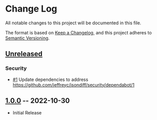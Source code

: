 # Change Log

All notable changes to this project will be documented in this file.

The format is based on [Keep a Changelog](https://keepachangelog.com/en/1.0.0/),
and this project adheres to [Semantic Versioning](http://semver.org/).

## [Unreleased]

### Security

* [#1](https://github.com/jeffreyc/jsondiff/pull/1)
  Update dependencies to address https://github.com/jeffreyc/jsondiff/security/dependabot/1

## [1.0.0] -- 2022-10-30

* Initial Release

[Unreleased]: https://github.com/jeffreyc/jsondiff/compare/v1.0.0...HEAD
[1.0.0]: https://github.com/jeffreyc/jsondiff/commit/3db0082256a886a637d5447e9541f30d226f4a14...v1.0.0
